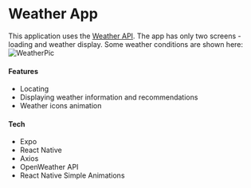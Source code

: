 # Weather App

This application uses the [Weather API](https://openweathermap.org/). The app has only two screens - loading and weather display. 
Some weather conditions are shown here:
![WeatherPic](https://user-images.githubusercontent.com/89705439/197056085-0ec430d2-08f3-48e0-91d6-637bfde7fcd9.png)

#### Features

- Locating
- Displaying weather information and recommendations
- Weather icons animation

#### Tech

- Expo
- React Native
- Axios
- OpenWeather API
- React Native Simple Animations
